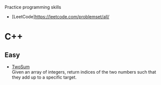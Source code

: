Practice programming skills
* [LeetCode]https://leetcode.com/problemset/all/

# C++
## Easy
* [TwoSum](/C++/easy/TwoSum.cpp)  
Given an array of integers, return indices of the two numbers such that they add up to a specific target.

